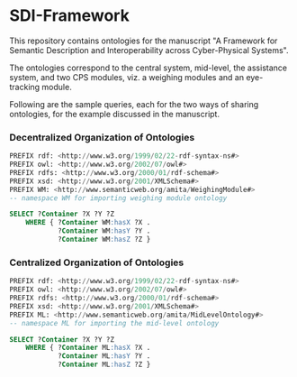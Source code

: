 # SDI-Framework

This repository contains ontologies for the manuscript "A Framework for Semantic Description and Interoperability across Cyber-Physical Systems". 

The ontologies correspond to the central system, mid-level, the assistance system, and two CPS modules, viz. a weighing modules and an eye-tracking module.

Following are the sample queries, each for the two ways of sharing ontologies, for the example discussed in the manuscript.

### Decentralized Organization of Ontologies
```sql
PREFIX rdf: <http://www.w3.org/1999/02/22-rdf-syntax-ns#>
PREFIX owl: <http://www.w3.org/2002/07/owl#>
PREFIX rdfs: <http://www.w3.org/2000/01/rdf-schema#>
PREFIX xsd: <http://www.w3.org/2001/XMLSchema#>
PREFIX WM: <http://www.semanticweb.org/amita/WeighingModule#>      
-- namespace WM for importing weighing module ontology

SELECT ?Container ?X ?Y ?Z
	WHERE { ?Container WM:hasX ?X .
	        ?Container WM:hasY ?Y .
	        ?Container WM:hasZ ?Z } 
```
          

### Centralized Organization of Ontologies
```sql
PREFIX rdf: <http://www.w3.org/1999/02/22-rdf-syntax-ns#>
PREFIX owl: <http://www.w3.org/2002/07/owl#>
PREFIX rdfs: <http://www.w3.org/2000/01/rdf-schema#>
PREFIX xsd: <http://www.w3.org/2001/XMLSchema#>
PREFIX ML: <http://www.semanticweb.org/amita/MidLevelOntology#>     
-- namespace ML for importing the mid-level ontology 

SELECT ?Container ?X ?Y ?Z
	WHERE { ?Container ML:hasX ?X .
	        ?Container ML:hasY ?Y .
	        ?Container ML:hasZ ?Z }
```
